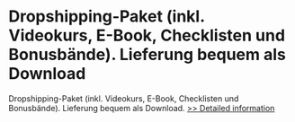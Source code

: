 # Dropshipping-Paket (inkl. Videokurs, E-Book, Checklisten und Bonusbände). Lieferung bequem als Download
Dropshipping-Paket (inkl. Videokurs, E-Book, Checklisten und Bonusbände). Lieferung bequem als Download.
[>> Detailed information](https://secure.element5.com/esales/product.html?productid=300449181&affiliateid=200057808)